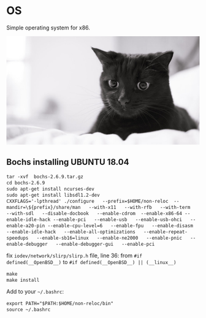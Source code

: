 # OS
Simple operating system for x86.

![Everybody loves cats](https://github.com/MashaSamoylova/OS/blob/master/tesla-cat.jpg)


## Bochs installing UBUNTU 18.04
```
tar -xvf  bochs-2.6.9.tar.gz
cd bochs-2.6.9
sudo apt-get install ncurses-dev
sudo apt-get install libsdl1.2-dev
CXXFLAGS='-lpthread' ./configure   --prefix=$HOME/non-reloc  --mandir=\${prefix}/share/man   --with-x11   --with-rfb   --with-term   --with-sdl   --disable-docbook   --enable-cdrom  --enable-x86-64 --enable-idle-hack --enable-pci   --enable-usb   --enable-usb-ohci   --enable-a20-pin --enable-cpu-level=6   --enable-fpu   --enable-disasm   --enable-idle-hack   --enable-all-optimizations   --enable-repeat-speedups   --enable-sb16=linux   --enable-ne2000   --enable-pnic   --enable-debugger   --enable-debugger-gui   --enable-pci
```
fix `iodev/network/slirp/slirp.h` file, line 36:
from `#if defined(__OpenBSD__)` to `#if defined(__OpenBSD__) || (__linux__)`
```
make
make install
```

Add to your `~/.bashrc`:
```
export PATH="$PATH:$HOME/non-reloc/bin"
source ~/.bashrc
``` 
